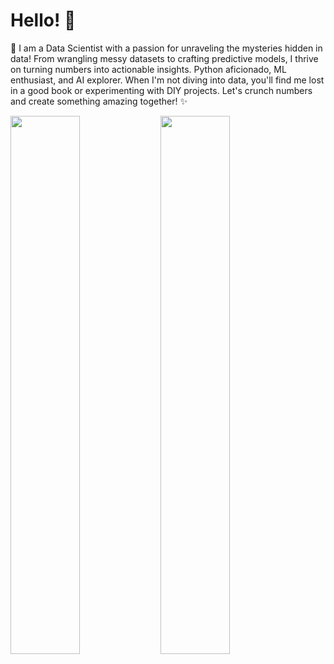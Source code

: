 # Hello! 👋

🚀 I am a Data Scientist with a passion for unraveling the mysteries hidden in data! From wrangling messy datasets to crafting predictive models, I thrive on turning numbers into actionable insights. Python aficionado, ML enthusiast, and AI explorer. When I'm not diving into data, you'll find me lost in a good book or experimenting with DIY projects. Let's crunch numbers and create something amazing together! ✨

<img align="left" width="47%" src="https://github-readme-stats.vercel.app/api?username=KoriMigan&show_icons=true&theme=transparent" />

<img align="left" width="47%" src="https://github-readme-stats.vercel.app/api/top-langs/?username=KoriMigan&hide_progress=true" />

